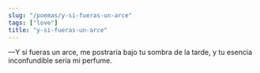 ```yaml
---
slug: "/poemas/y-si-fueras-un-arce"
tags: ["love"]
title: "y-si-fueras-un-arce"
---
```

—Y si fueras un arce, me postraría bajo tu sombra de la tarde, y tu esencia inconfundible sería mi perfume.